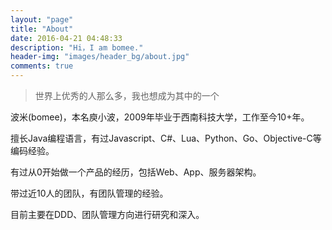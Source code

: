 ```yaml
---
layout: "page"
title: "About"
date: 2016-04-21 04:48:33
description: "Hi，I am bomee."
header-img: "images/header_bg/about.jpg"
comments: true
---
```



> 世界上优秀的人那么多，我也想成为其中的一个

波米(bomee)，本名庾小波，2009年毕业于西南科技大学，工作至今10+年。

擅长Java编程语言，有过Javascript、C#、Lua、Python、Go、Objective-C等编码经验。

有过从0开始做一个产品的经历，包括Web、App、服务器架构。

带过近10人的团队，有团队管理的经验。

目前主要在DDD、团队管理方向进行研究和深入。
